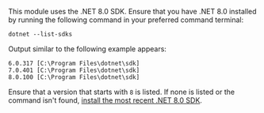 This module uses the .NET 8.0 SDK. Ensure that you have .NET 8.0 installed by running the following command in your preferred command terminal:

```dotnetcli
dotnet --list-sdks
```

Output similar to the following example appears:

```console
6.0.317 [C:\Program Files\dotnet\sdk]
7.0.401 [C:\Program Files\dotnet\sdk]
8.0.100 [C:\Program Files\dotnet\sdk]
```

Ensure that a version that starts with `8` is listed. If none is listed or the command isn't found, [install the most recent .NET 8.0 SDK](https://dotnet.microsoft.com/download).

